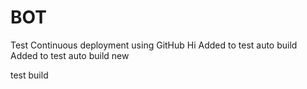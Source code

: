 # BOT
Test
Continuous deployment using GitHub
Hi
Added to test auto build
Added to test auto build new


test build
